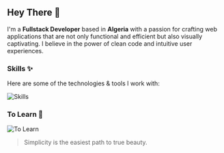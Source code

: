 ## Hey There 👋

I'm a **Fullstack Developer** based in **Algeria** with a passion for crafting web applications that are not only functional and efficient but also visually captivating. I believe in the power of clean code and intuitive user experiences.

### Skills ✨

Here are some of the technologies & tools I work with:

![Skills](https://skills.syvixor.com/api/icons?i=javascript,typescript,python,html,css3,nodejs,expressjs,drizzle,vuejs,nuxtjs,eslint,tailwindcss,zod,motion,mongodb,postgresql,supabase,storyblok,docker,github,git,npm,pnpm,yarn,pypi,insomnia,vercel,vscode,figma,photoshop,premierepro&perline=8)

### To Learn 📖

![To Learn](https://skills.syvixor.com/api/icons?i=pinia,jest&perline=10&radius=40)

> Simplicity is the easiest path to true beauty.
